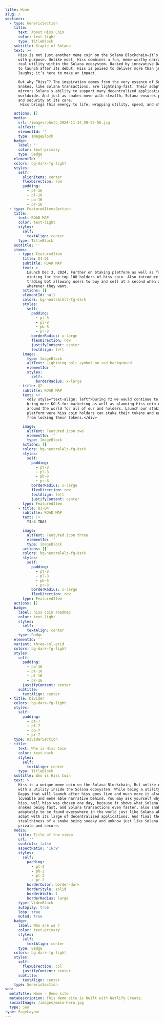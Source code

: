 ```yaml
---
title: Home
slug: /
sections:
  - type: GenericSection
    title:
      text: About Hiss Coin
      color: text-light
      type: TitleBlock
    subtitle: Staple of Solana
    text: >+
      Hiss is not just another meme coin on the Solana Blockchain—it’s a coin
      with purpose. Unlike most, Hiss combines a fun, meme-worthy narrative with
      real utility within the Solana ecosystem. Backed by innovative DApps set
      to launch after its debut, Hiss is poised to deliver more than just
      laughs; it’s here to make an impact.

      But why “Hiss”? The inspiration comes from the very essence of Solana.
      Snakes, like Solana transactions, are lightning-fast. Their adaptability
      mirrors Solana’s ability to support many decentralized applications
      worldwide. And just as snakes move with stealth, Solana ensures privacy
      and security at its core.
       Hiss brings this energy to life, wrapping utility, speed, and stealth in a narrative that’s both relatable and meme able. It’s not just a coin—it’s a movement that showcases the best of what Solana has to offer.

    actions: []
    media:
      url: /images/photo_2024-11-14_08-55-56.jpg
      altText: ''
      elementId: ''
      type: ImageBlock
    badge:
      label: ''
      color: text-primary
      type: Badge
    elementId: ''
    colors: bg-dark-fg-light
    styles:
      self:
        alignItems: center
        flexDirection: row
        padding:
          - pt-16
          - pl-16
          - pb-16
          - pr-16
  - type: FeaturedItemsSection
    title:
      text: ROAD MAP
      color: text-light
      styles:
        self:
          textAlign: center
      type: TitleBlock
    subtitle: ''
    items:
      - type: FeaturedItem
        title: Q4-Q1
        subtitle: ROAD MAP
        text: >
          Launch Dec 3, 2024, Further on Staking platform as well as free NFT
          minting for the top 100 holders of hiss coin. Also introduce our Hiss
          trading bot allowing users to buy and sell at a second when and
          wherever they want.
        actions: []
        elementId: null
        colors: bg-neutralAlt-fg-dark
        styles:
          self:
            padding:
              - pt-8
              - pl-8
              - pb-8
              - pr-8
            borderRadius: x-large
            flexDirection: row
            justifyContent: center
            textAlign: left
        image:
          type: ImageBlock
          altText: Lightning bolt symbol on red background
          elementId: ''
          styles:
            self:
              borderRadius: x-large
      - title: Q2
        subtitle: ROAD MAP
        text: >+
          <div style="text-align: left">During Y2 we would continue to push and
          bring more KOLS for marketing as well as planning Hiss coin events
          around the world for all of our and holders. Launch our staking
          platform were hiss coin holders can stake their tokens and earn yield
          from locking their tokens.</div>

        image:
          altText: Featured icon two
          elementId: ''
          type: ImageBlock
        actions: []
        colors: bg-neutralAlt-fg-dark
        styles:
          self:
            padding:
              - pt-8
              - pl-8
              - pb-8
              - pr-8
            borderRadius: x-large
            flexDirection: row
            textAlign: left
            justifyContent: center
        type: FeaturedItem
      - title: Q3-Q4
        subtitle: ROAD MAP
        text: |+
          Y3-4 TBA!

        image:
          altText: Featured icon three
          elementId: ''
          type: ImageBlock
        actions: []
        colors: bg-neutralAlt-fg-dark
        styles:
          self:
            padding:
              - pt-8
              - pl-8
              - pb-8
              - pr-8
            borderRadius: x-large
            flexDirection: row
        type: FeaturedItem
    actions: []
    badge:
      label: hiss coin roadmap
      color: text-light
      styles:
        self:
          textAlign: center
      type: Badge
    elementId: ''
    variant: three-col-grid
    colors: bg-dark-fg-light
    styles:
      self:
        padding:
          - pb-16
          - pt-16
          - pl-16
          - pr-16
        justifyContent: center
      subtitle:
        textAlign: center
  - title: Divider
    colors: bg-dark-fg-light
    styles:
      self:
        padding:
          - pt-7
          - pl-7
          - pb-7
          - pr-7
    type: DividerSection
  - title:
      text: Who is Hiss Coin
      color: text-dark
      styles:
        self:
          textAlign: center
      type: TitleBlock
    subtitle: Who is Hiss Coin
    text: >
      Hiss is a unique meme coin on the Solana Blockchain, But unlike others
      with a utility inside the Solana ecosystem. While being a utility with
      Dapps that will launch after hiss goes live and much more it also has a
      loveable and meme able narrative behind. You may ask yourself why we chose
      hiss, well hiss was chosen one day, because it shows what Solana truly is,
      snakes being fast, and Solana transactions even faster, also snakes
      adaptably to be found everywhere in the world just like Solana ability to
      adapt with its large of decentralized applications. And final the
      stealthiness of a snake being sneaky and unknow just like Solana that is
      private and secure.
    media:
      title: Title of the video
      url: ''
      controls: false
      aspectRatio: '16:9'
      styles:
        self:
          padding:
            - pt-2
            - pb-2
            - pl-2
            - pr-2
          borderColor: border-dark
          borderStyle: solid
          borderWidth: 1
          borderRadius: large
      type: VideoBlock
      autoplay: true
      loop: true
      muted: true
    badge:
      label: Who are we ?
      color: text-primary
      styles:
        self:
          textAlign: center
      type: Badge
    colors: bg-dark-fg-light
    styles:
      self:
        flexDirection: col
        justifyContent: center
      subtitle:
        textAlign: center
    type: GenericSection
seo:
  metaTitle: Home - Demo site
  metaDescription: This demo site is built with Netlify Create.
  socialImage: /images/main-hero.jpg
  type: Seo
type: PageLayout
---
```

